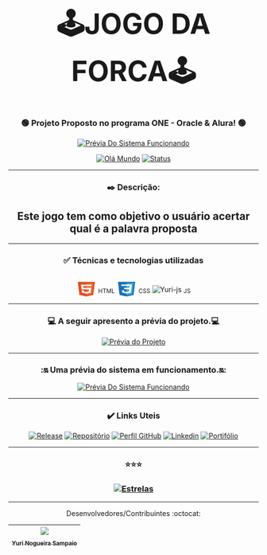 # <div align="center"><h1> 🕹️JOGO DA FORCA🕹️</h1></div>
 
### <div align="center">:green_circle: Projeto Proposto no programa ONE - Oracle & Alura! :green_circle:</div>

<div align="center"><a href="https://github.com/YuriSampaio10/jogo-da-forca#readme"><img src="https://user-images.githubusercontent.com/102839085/170848869-4a1ab3fe-de2e-465e-b23c-168546c5265f.png" width="280" alt="Prévia Do Sistema Funcionando"></a></div>


[<div align="center">![Olá Mundo](https://shields.io/badge/Olá-Mundo-blue)](https://github.com/YuriSampaio10/jogo-da-forca#readme)
[![Status](https://shields.io/badge/STATUS-V%200.2%20Em%20Andamento-green)](https://github.com/YuriSampaio10/jogo-da-forca#readme)  

___
### :black_nib: Descrição:

<h2>Este jogo tem como objetivo o usuário acertar qual é a palavra proposta</h2>
  
___
### ✅ Técnicas e tecnologias utilizadas
 
 <div style="display: inline_block" align="center"><br>
 <img align="center" alt="Yuri-HTML" height="30" width="40" src="https://raw.githubusercontent.com/devicons/devicon/master/icons/html5/html5-original.svg">
 <sub>HTML</sub>
 
 <img align="center" alt="Yuri-CSS" height="30" width="40" src="https://raw.githubusercontent.com/devicons/devicon/master/icons/css3/css3-original.svg">
 <sub>CSS</sub>
 
  <img align="center" alt="Yuri-js" height="30" width="40" src="https://user-images.githubusercontent.com/102839085/161417408-0adf28d3-5728-4f94-8483-371ebca760d7.svg">
 <sub>JS</sub>
</div>

___
###  <div align="center">:computer: A seguir apresento a prévia do projeto.:computer:</div>

 
[![Prévia do Projeto]()](https://github.com/YuriSampaio10/jogo-da-forca#readme)
___
###  <div align="center">::on: Uma prévia do sistema em funcionamento.:on::</div>

<div align="center"><a href="https://github.com/YuriSampaio10/jogo-da-forca#readme"><img src="gif do projeto" width="380" alt="Prévia Do Sistema Funcionando"></a></div>


___
### <div align="center">:heavy_check_mark: Links Uteis</div>

[<div align="center">![Release](https://shields.io/badge/Release-v0.1.0-green)](https://github.com/YuriSampaio10/jogo-da-forca/releases/tag/v0.1.0)
[![Repositório](https://shields.io/badge/Repositório-Conversor-yellow)](https://github.com/YuriSampaio10/jogo-da-forca)
[![Perfil GitHub](https://shields.io/badge/Perfil-GitHub-blue)](https://github.com/YuriSampaio10/)
[![Linkedin](https://shields.io/badge/Linkedin-Yuri-brown)](https://www.linkedin.com/in/yuri-nogueira-sampaio-desenvolvedor-mobile/)
[![Portifólio](https://shields.io/badge/Portifólio-Yuri-aqua)](https://github.com/YuriSampaio10?tab=repositories)</div>
___

### <div align="center">:star::star::star:</div> 

### <div align="center">[![Estrelas](https://shields.io/badge/Estrelas-Veja%20quem%20já%20%20deu%20estrelas%20%20E%20Deixe%20a%20sua%20Também-red)](https://github.com/YuriSampaio10/jogo-da-forca/stargazers)</div>
 
 ___
 Desenvolvedores/Contribuintes :octocat:

| [<img src="https://avatars.githubusercontent.com/u/102839085?s=400&u=ca12d62cdc893b83486100dc979f339f05ac5865&v=4" width=115><br><sub>Yuri Nogueira Sampaio</sub>](https://github.com/YuriSampaio10)
| :---: |
